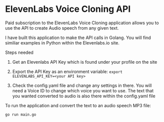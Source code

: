 # ElevenLabs Voice Cloning API

Paid subscription to the ElevenLabs Voice Cloning application allows you to use the API to create Audio speech from any given text.

I have built this application to make the API calls in Golang. You will find similiar examples in Python within the Elevenlabs.io site.

Steps needed

1) Get an Elevenlabs API Key which is found under your profile on the site
   
2) Export the API Key as an environment variable:
   `export ELEVENLABS_API_KEY=<your API key>`
   
3) Check the config.yaml file and change any settings in there. You will need a Voice ID to change which voice you want to use. The text that you wanted converted to audio is also there within the config.yaml file

To run the application and convert the text to an audio speech MP3 file:

```go run main.go```
